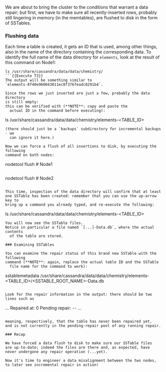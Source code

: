 We are about to bring the cluster to the conditions that warrant a data
repair; but first, we have to make sure all recently-inserted rows, probably
still lingering in memory (in the memtables), are flushed to disk in the
form of SSTables.

### Flushing data

Each time a table is created, it gets an ID that is used, among other things,
also in the name of the directory containing the corresponding data.
To identify the full name of the data directory for `elements`, look at
the result of this command on Node1:
```
ls /usr/share/cassandra/data/data/chemistry/
```{{Execute T3}}
The output will be something similar to
`elements-8f40e960043011ec8f376feadc8291b4`.

Since the rows we just inserted are just a few, probably the data directory
is still empty:
this can be verified with (**NOTE**: copy and paste the
  actual ID in the command before executing):
```
ls /usr/share/cassandra/data/data/chemistry/elements-<TABLE_ID>
```{{Execute T3}}
(there should just be a `backups` subdirectory for incremental backups - we
  can ignore it here.)

Now we can force a flush of all insertions to disk, by executing the following
command on both nodes:
```
nodetool flush  # Node1
```{{Execute T3}}

```
nodetool flush  # Node2
```{{Execute T6}}

This time, inspection of the data directory will confirm that at least
one SSTable has been created: remember that you can use the up-arrow key to
bring up a command you already typed, and re-execute the following:
```
ls /usr/share/cassandra/data/data/chemistry/elements-<TABLE_ID>
```{{Execute T3}}
You will now see the SSTable files.
Notice in particular a file named `[...]-Data.db`, where the actual contents
  of the table are stored.

### Examining SSTables

You can examine the repair status of this brand new SSTable with the following
command (**NOTE**: again, replace the actual table ID and the SSTable
  file name for the command to work):
```
sstablemetadata /usr/share/cassandra/data/data/chemistry/elements-<TABLE_ID>/<SSTABLE_ROOT_NAME>-Data.db
```{{execute T3}}

Look for the repair information in the output: there should be two lines such as
```
...
Repaired at: 0
Pending repair: --
...
```

meaning, respectively, that the table has never been repaired yet,
and is not currently in the pending-repair pool of any running repair.

### Recap

We have forced a data flush to disk to make sure our SSTable files
are up-to-date; indeed the files are there and, as expected, have
never undergone any repair operation (...yet).

Now it's time to engineer a data misalignment between the two nodes,
to later see incremental repair in action!
